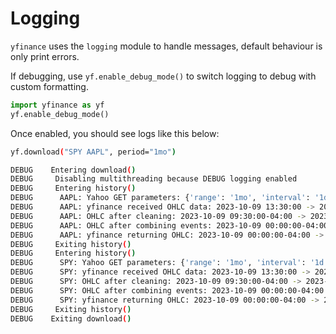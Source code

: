 # Logging

`yfinance` uses the `logging` module to handle messages, default behaviour is only print errors.

If debugging, use `yf.enable_debug_mode()` to switch logging to debug with custom formatting.

```py title="Enable Logging Example" linenums="1" hl_lines="2"
import yfinance as yf
yf.enable_debug_mode()
```

Once enabled, you should see logs like this below:

```bash title="Logging Output Example"
yf.download("SPY AAPL", period="1mo")

DEBUG    Entering download()
DEBUG     Disabling multithreading because DEBUG logging enabled
DEBUG     Entering history()
DEBUG      AAPL: Yahoo GET parameters: {'range': '1mo', 'interval': '1d', 'includePrePost': False, 'events': 'div,splits,capitalGains'}
DEBUG      AAPL: yfinance received OHLC data: 2023-10-09 13:30:00 -> 2023-11-07 17:59:50
DEBUG      AAPL: OHLC after cleaning: 2023-10-09 09:30:00-04:00 -> 2023-11-07 12:59:50-05:00
DEBUG      AAPL: OHLC after combining events: 2023-10-09 00:00:00-04:00 -> 2023-11-07 00:00:00-05:00
DEBUG      AAPL: yfinance returning OHLC: 2023-10-09 00:00:00-04:00 -> 2023-11-07 00:00:00-05:00
DEBUG     Exiting history()
DEBUG     Entering history()
DEBUG      SPY: Yahoo GET parameters: {'range': '1mo', 'interval': '1d', 'includePrePost': False, 'events': 'div,splits,capitalGains'}
DEBUG      SPY: yfinance received OHLC data: 2023-10-09 13:30:00 -> 2023-11-07 17:59:51
DEBUG      SPY: OHLC after cleaning: 2023-10-09 09:30:00-04:00 -> 2023-11-07 12:59:51-05:00
DEBUG      SPY: OHLC after combining events: 2023-10-09 00:00:00-04:00 -> 2023-11-07 00:00:00-05:00
DEBUG      SPY: yfinance returning OHLC: 2023-10-09 00:00:00-04:00 -> 2023-11-07 00:00:00-05:00
DEBUG     Exiting history()
DEBUG    Exiting download()
```
